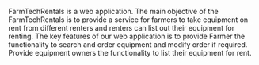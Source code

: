 FarmTechRentals is a web application. The main objective of the FarmTechRentals is to provide a service for farmers to take equipment on rent from different renters and renters can list out their equipment for renting. The key features of our web application is to provide Farmer the functionality to search and order equipment and modify order if required. Provide equipment owners the functionality to list their equipment for rent.
